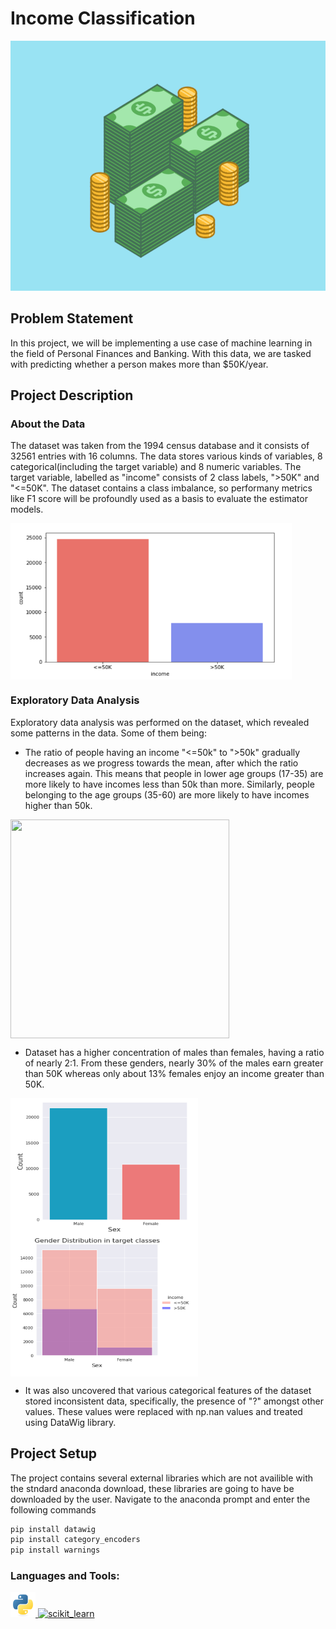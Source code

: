 # Income Classification


<img src="https://github.com/SidhantMathur23/Income-Classification/blob/main/Income%20gifs%20and%20images/Money%20gif.gif" width="650" height="400">

## Problem Statement 
In this project, we will be implementing a use case of machine learning in the field of Personal Finances and Banking. With this data, we are tasked with predicting whether a person makes more than $50K/year.

## Project Description
### About the Data
The dataset was taken from the 1994 census database and it consists of 32561 entries with 16 columns. The data stores various kinds of variables, 8 categorical(including the target variable) and 8 numeric variables. The target variable, labelled as "income" consists of 2 class labels, ">50K" and "<=50K". The dataset contains a class imbalance, so performany metrics like F1 score will be profoundly used as a basis to evaluate the estimator models.

<img src="https://github.com/SidhantMathur23/Income-Classification/blob/main/Income%20gifs%20and%20images/target.PNG" width="450" height="250" align="center">


### Exploratory Data Analysis
Exploratory data analysis was performed on the dataset, which revealed some patterns in the data. Some of them being:
* The ratio of people having an income "<=50k" to ">50k" gradually decreases as we progress towards the mean, after which the ratio increases again. This means that people in lower age groups (17-35) are more likely to have incomes less than 50k than more. Similarly, people belonging to the age groups (35-60) are more likely to have incomes higher than 50k. 
<img src="https://user-images.githubusercontent.com/79369289/135263343-a99e9985-cbee-4cb6-abe9-feef1f9167ec.png" width="350" height="350" align="center">

* Dataset has a higher concentration of males than females, having a ratio of nearly 2:1. From these genders, nearly 30% of the males earn greater than 50K whereas only about 13% females enjoy an income greater than 50K. 
<img src="https://github.com/SidhantMathur23/Income-Classification/blob/main/Income%20gifs%20and%20images/gender.PNG" width="300" height="220" align="left">
<img src="https://github.com/SidhantMathur23/Income-Classification/blob/main/Income%20gifs%20and%20images/gender_dist.PNG" width="300" height="225" align="center">

* It was also uncovered that various categorical features of the dataset stored inconsistent data, specifically, the presence of "?" amongst other values. These values were replaced with np.nan values and treated using DataWig library.


## Project Setup
The project contains several external libraries which are not availible with the stndard anaconda download, these libraries are going to have be downloaded by the user. Navigate to the anaconda prompt and enter the following commands 
```python
pip install datawig
pip install category_encoders
pip install warnings
```

<h3 align="left">Languages and Tools:</h3>
<p align="left"> <a href="https://www.python.org" target="_blank"> <img src="https://raw.githubusercontent.com/devicons/devicon/master/icons/python/python-original.svg" alt="python" width="40" height="40"/> </a> <a href="https://scikit-learn.org/" target="_blank"> <img src="https://upload.wikimedia.org/wikipedia/commons/0/05/Scikit_learn_logo_small.svg" alt="scikit_learn" width="40" height="40"/> </a> </p>
